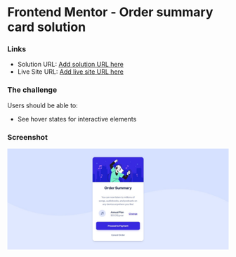 # Frontend Mentor - Order summary card solution

### Links

- Solution URL: [Add solution URL here](https://your-solution-url.com)
- Live Site URL: [Add live site URL here](https://your-live-site-url.com)

### The challenge

Users should be able to:

- See hover states for interactive elements

### Screenshot

![](./design/screenshot.png)


